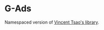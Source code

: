# G-Ads
Namespaced version of [Vincent Tsao's library](https://github.com/googleads/googleads-php-lib).
